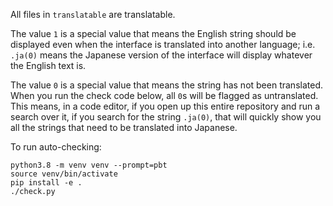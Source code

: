 All files in `translatable` are translatable.

The value `1` is a special value that means the English string should be displayed even when the interface is translated into another language; i.e. `.ja(0)` means the Japanese version of the interface will display whatever the English text is.

The value `0` is a special value that means the string has not been translated. When you run the check code below, all `0`s will be flagged as untranslated. This means, in a code editor, if you open up this entire repository and run a search over it, if you search for the string `.ja(0)`, that will quickly show you all the strings that need to be translated into Japanese.

To run auto-checking:

```
python3.8 -m venv venv --prompt=pbt
source venv/bin/activate
pip install -e .
./check.py
```